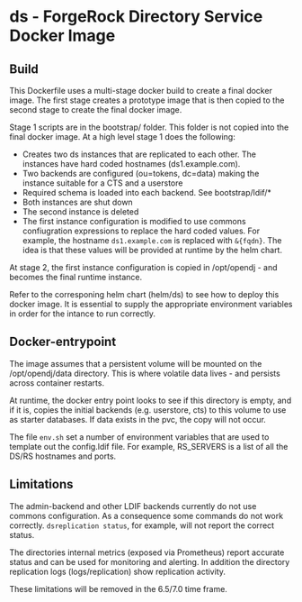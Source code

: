 # ds - ForgeRock Directory Service Docker Image


## Build

This Dockerfile uses a multi-stage docker build to create a final docker image. The first stage creates a 
prototype image that is then copied to the second stage to create the final docker image. 

Stage 1 scripts are in the bootstrap/ folder. This folder is not copied into the final docker image. At a high level stage 1
does the following:

* Creates two ds instances that are replicated to each other. The instances have hard coded hostnames (ds1.example.com).
* Two backends are configured (ou=tokens, dc=data) making the instance suitable for a CTS and a userstore
* Required schema is loaded into each backend. See bootstrap/ldif/*
* Both instances are shut down
* The second instance is deleted
* The first instance configuration is modified to use commons confiugration expressions to replace the hard 
 coded values. For example, the hostname `ds1.example.com` is replaced with `&{fqdn}`. The idea is that 
 these values will be provided at runtime by the helm chart.

 At stage 2, the first instance configuration is copied in /opt/opendj - and becomes the final runtime instance.

Refer to the corresponing helm chart (helm/ds) to see how to deploy this docker image. It is essential to 
supply the appropriate environment variables in order for the intance to run correctly. 

## Docker-entrypoint

The image assumes that a persistent volume will be mounted on the /opt/opendj/data directory. This is where volatile
data lives - and persists across container restarts.

At runtime, the docker entry point looks to see if this directory is empty, and if it is, copies the initial backends (e.g. userstore, cts) to this volume
to use as starter databases.  If data exists in the pvc, the copy will not occur.

The file `env.sh` set a number of environment variables that are used to template out the config.ldif file. For example,
RS_SERVERS is a list of all the DS/RS hostnames and ports. 


## Limitations

The admin-backend and other LDIF backends currently do not use commons configuration. As a consequence some commands do not work correctly. `dsreplication status`,
for example, will not report the correct status.

The directories internal metrics (exposed via Prometheus) report accurate status and can be used for monitoring and alerting. In addition
the directory replication logs (logs/replication) show replication activity.

These limitations will be removed in the 6.5/7.0 time frame.

